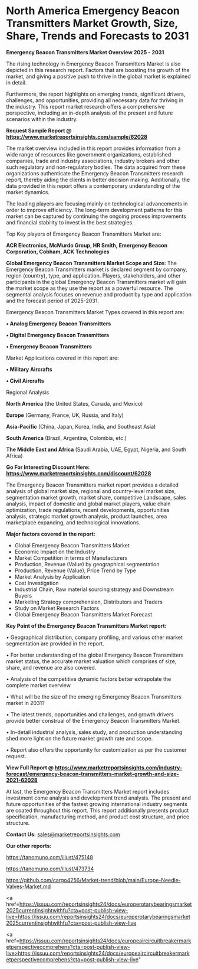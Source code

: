 # North America Emergency Beacon Transmitters Market Growth, Size, Share, Trends and Forecasts to 2031

<Strong> Emergency Beacon Transmitters Market Overview 2025 - 2031</strong>

The rising technology in Emergency Beacon Transmitters Market is also depicted in this research report. Factors that are boosting the growth of the market, and giving a positive push to thrive in the global market is explained in detail.

Furthermore, the report highlights on emerging trends, significant drivers, challenges, and opportunities, providing all necessary data for thriving in the industry. This report market research offers a comprehensive perspective, including an in-depth analysis of the present and future scenarios within the industry.

<strong>Request Sample Report @ <a href=https://www.marketreportsinsights.com/sample/62028>https://www.marketreportsinsights.com/sample/62028</a></strong>

The market overview included in this report provides information from a wide range of resources like government organizations, established companies, trade and industry associations, industry brokers and other such regulatory and non-regulatory bodies. The data acquired from these organizations authenticate the Emergency Beacon Transmitters research report, thereby aiding the clients in better decision making. Additionally, the data provided in this report offers a contemporary understanding of the market dynamics.

The leading players are focusing mainly on technological advancements in order to improve efficiency. The long-term development patterns for this market can be captured by continuing the ongoing process improvements and financial stability to invest in the best strategies.

Top Key players of Emergency Beacon Transmitters Market are:

<strong>ACR Electronics, McMurdo Group, HR Smith, Emergency Beacon Corporation, Cobham, ACK Technologies</strong>

<strong><b>Global Emergency Beacon Transmitters Market Scope and Size:</b></strong>
The Emergency Beacon Transmitters market is declared segment by company, region (country), type, and application. Players, stakeholders, and other participants in the global Emergency Beacon Transmitters market will gain the market scope as they use the report as a powerful resource. The segmental analysis focuses on revenue and product by type and application and the forecast period of 2025-2031.

Emergency Beacon Transmitters Market Types covered in this report are:

<strong>• Analog Emergency Beacon Transmitters

• Digital Emergency Beacon Transmitters

• Emergency Beacon Transmitters</strong>

Market Applications covered in this report are:

<strong>• Military Aircrafts

• Civil Aircrafts</strong> 

Regional Analysis

<strong>North America</strong> (the United States, Canada, and Mexico)

<strong>Europe</strong> (Germany, France, UK, Russia, and Italy)

<strong>Asia-Pacific</strong> (China, Japan, Korea, India, and Southeast Asia)

<strong>South America</strong> (Brazil, Argentina, Colombia, etc.)

<strong>The Middle East and Africa</strong> (Saudi Arabia, UAE, Egypt, Nigeria, and South Africa)

<strong>Go For Interesting Discount Here: <a href=https://www.marketreportsinsights.com/discount/62028>https://www.marketreportsinsights.com/discount/62028</a></strong>

The Emergency Beacon Transmitters market report provides a detailed analysis of global market size, regional and country-level market size, segmentation market growth, market share, competitive Landscape, sales analysis, impact of domestic and global market players, value chain optimization, trade regulations, recent developments, opportunities analysis, strategic market growth analysis, product launches, area marketplace expanding, and technological innovations.

<strong><b>Major factors covered in the report:</b></strong>
<ul>
  <li>Global Emergency Beacon Transmitters Market </li>
  <li>Economic Impact on the Industry</li>
  <li>Market Competition in terms of Manufacturers</li>
  <li>Production, Revenue (Value) by geographical segmentation</li>
  <li>Production, Revenue (Value), Price Trend by Type</li>
  <li>Market Analysis by Application</li>
  <li>Cost Investigation</li>
  <li>Industrial Chain, Raw material sourcing strategy and Downstream Buyers</li>
  <li>Marketing Strategy comprehension, Distributors and Traders</li>
  <li>Study on Market Research Factors</li>
  <li>Global Emergency Beacon Transmitters Market Forecast</li>
</ul>

<strong><b>Key Point of the Emergency Beacon Transmitters Market report:</b></strong>

• Geographical distribution, company profiling, and various other market segmentation are provided in the report.

• For better understanding of the global Emergency Beacon Transmitters market status, the accurate market valuation which comprises of size, share, and revenue are also covered.

• Analysis of the competitive dynamic factors better extrapolate the complete market overview

• What will be the size of the emerging Emergency Beacon Transmitters market in 2031?

• The latest trends, opportunities and challenges, and growth drivers provide better construal of the Emergency Beacon Transmitters Market.

• In-detail industrial analysis, sales study, and production understanding shed more light on the future market growth rate and scope.

• Report also offers the opportunity for customization as per the customer request.

<strong><b>View Full Report @ <a href=https://www.marketreportsinsights.com/industry-forecast/emergency-beacon-transmitters-market-growth-and-size-2021-62028>https://www.marketreportsinsights.com/industry-forecast/emergency-beacon-transmitters-market-growth-and-size-2021-62028</a></b></strong>


At last, the Emergency Beacon Transmitters Market report includes investment come analysis and development trend analysis. The present and future opportunities of the fastest growing international industry segments are coated throughout this report. This report additionally presents product specification, manufacturing method, and product cost structure, and price structure.

<strong>Contact Us:</strong>
sales@marketreportsinsights.com

<strong>Our other reports:</strong>

<a href=https://tanomuno.com/illust/475148>https://tanomuno.com/illust/475148</a>

<a href=https://tanomuno.com/illust/473734>https://tanomuno.com/illust/473734</a>

<a href=https://github.com/cargo4256/Market-trend/blob/main/Europe-Needle-Valves-Market.md>https://github.com/cargo4256/Market-trend/blob/main/Europe-Needle-Valves-Market.md</a>

<a href=https://issuu.com/reportsinsights24/docs/europerotarybearingsmarket2025currentinsightwithfu?cta=post-publish-view-live>https://issuu.com/reportsinsights24/docs/europerotarybearingsmarket2025currentinsightwithfu?cta=post-publish-view-live</a>

<a href=https://issuu.com/reportsinsights24/docs/europeaircircuitbreakermarketperspectivecomprehens?cta=post-publish-view-live>https://issuu.com/reportsinsights24/docs/europeaircircuitbreakermarketperspectivecomprehens?cta=post-publish-view-live</a>"
